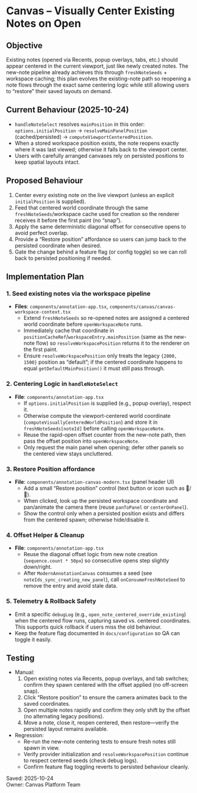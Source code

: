 # Canvas – Visually Center Existing Notes on Open

## Objective
Existing notes (opened via Recents, popup overlays, tabs, etc.) should appear centered in the current viewport, just like newly created notes. The new-note pipeline already achieves this through `freshNoteSeeds` + workspace caching; this plan evolves the existing-note path so reopening a note flows through the exact same centering logic while still allowing users to “restore” their saved layouts on demand.

## Current Behaviour (2025-10-24)
- `handleNoteSelect` resolves `mainPosition` in this order: `options.initialPosition` → `resolveMainPanelPosition` (cached/persisted) → `computeViewportCenteredPosition`.
- When a stored workspace position exists, the note reopens exactly where it was last viewed; otherwise it falls back to the viewport center.
- Users with carefully arranged canvases rely on persisted positions to keep spatial layouts intact.

## Proposed Behaviour
1. Center every existing note on the live viewport (unless an explicit `initialPosition` is supplied).
2. Feed that centered world coordinate through the same `freshNoteSeeds`/workspace cache used for creation so the renderer receives it before the first paint (no “snap”).
3. Apply the same deterministic diagonal offset for consecutive opens to avoid perfect overlap.
4. Provide a “Restore position” affordance so users can jump back to the persisted coordinate when desired.
5. Gate the change behind a feature flag (or config toggle) so we can roll back to persisted positioning if needed.

## Implementation Plan

### 1. Seed existing notes via the workspace pipeline
- **Files**: `components/annotation-app.tsx`, `components/canvas/canvas-workspace-context.tsx`
  - Extend `freshNoteSeeds` so re-opened notes are assigned a centered world coordinate before `openWorkspaceNote` runs.
  - Immediately cache that coordinate in `positionCacheRef`/`workspaceEntry.mainPosition` (same as the new-note flow) so `resolveWorkspacePosition` returns it to the renderer on the first paint.
  - Ensure `resolveWorkspacePosition` only treats the legacy `{2000, 1500}` position as “default”; if the centered coordinate happens to equal `getDefaultMainPosition()` it must still pass through.

### 2. Centering Logic in `handleNoteSelect`
- **File**: `components/annotation-app.tsx`
  - If `options.initialPosition` is supplied (e.g., popup overlay), respect it.
  - Otherwise compute the viewport-centered world coordinate (`computeVisuallyCenteredWorldPosition`) and store it in `freshNoteSeeds[noteId]` before calling `openWorkspaceNote`.
  - Reuse the rapid-open offset counter from the new-note path, then pass the offset position into `openWorkspaceNote`.
  - Only request the main panel when opening; defer other panels so the centered view stays uncluttered.

### 3. Restore Position affordance
- **File**: `components/annotation-canvas-modern.tsx` (panel header UI)
  - Add a small “Restore position” control (text button or icon such as 📍/🎯).
  - When clicked, look up the persisted workspace coordinate and pan/animate the camera there (reuse `panToPanel` or `centerOnPanel`).
  - Show the control only when a persisted position exists and differs from the centered spawn; otherwise hide/disable it.

### 4. Offset Helper & Cleanup
- **File**: `components/annotation-app.tsx`
  - Reuse the diagonal offset logic from new note creation (`sequence.count * 50px`) so consecutive opens step slightly down/right.
  - After `ModernAnnotationCanvas` consumes a seed (see `noteIds_sync_creating_new_panel`), call `onConsumeFreshNoteSeed` to remove the entry and avoid stale data.

### 5. Telemetry & Rollback Safety
- Emit a specific `debugLog` (e.g., `open_note_centered_override_existing`) when the centered flow runs, capturing saved vs. centered coordinates. This supports quick rollback if users miss the old behaviour.
- Keep the feature flag documented in `docs/configuration` so QA can toggle it easily.

## Testing
- Manual:
  1. Open existing notes via Recents, popup overlays, and tab switches; confirm they spawn centered with the offset applied (no off-screen snap).
  2. Click “Restore position” to ensure the camera animates back to the saved coordinates.
  3. Open multiple notes rapidly and confirm they only shift by the offset (no alternating legacy positions).
  4. Move a note, close it, reopen centered, then restore—verify the persisted layout remains available.
- Regression:
  - Re-run the new-note centering tests to ensure fresh notes still spawn in view.
  - Verify provider initialization and `resolveWorkspacePosition` continue to respect centered seeds (check debug logs).
  - Confirm feature flag toggling reverts to persisted behaviour cleanly.

Saved: 2025-10-24  
Owner: Canvas Platform Team
